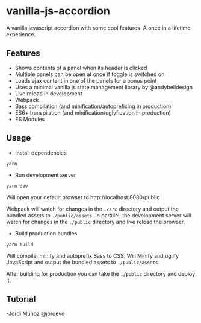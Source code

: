 # vanilla-js-accordion

A vanilla javascript accordion with some cool features. A once in a lifetime experience.

## Features

- Shows contents of a panel when its header is clicked
- Multiple panels can be open at once if toggle is switched on
- Loads ajax content in one of the panels for a bonus point
- Uses a minimal vanilla js state management library by @andybelldesign
- Live reload in development
- Webpack
- Sass compilation (and minification/autoprefixing in production)
- ES6+ transpilation (and minification/uglyfication in production)
- ES Modules

## Usage

- Install dependencies

```
yarn
```

- Run development server

```
yarn dev
```

Will open your default browser to http://localhost:8080/public

Webpack will watch for changes in the `./src` directory and output the bundled assets to `./public/assets`. In parallel, the development server will watch for changes in the `./public` directory and live reload the browser.

- Build production bundles

```
yarn build
```

Will compile, minify and autoprefix Sass to CSS. Will Minify and uglify JavaScript and output the bundled assets to `./public/assets`.

After building for production you can take the `./public` directory and deploy it.

## Tutorial

-Jordi Munoz @jordevo